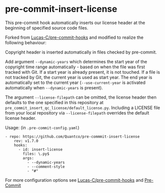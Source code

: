 # pre-commit-insert-license
This pre-commit hook automatically inserts our license header at the beginning of specified source code files.

Forked from [Lucas-C/pre-commit-hooks](https://github.com/Lucas-C/pre-commit-hooks) and modified to realize the following behaviour:

Copyright header is inserted automatically in files checked by pre-commit.

Add argument `--dynamic-years` which determines the start year of the copyright time range automatically - based on when
the file was first tracked with Git. If a start year is already present, it is not touched.
If a file is not tracked by Git, the current year is used as start year.
The end year is automatically set to the current year
(`--use-current-year` is activated automatically when `--dynamic-years` is present).

The argument `--license-filepath` can be omitted, the license header then defaults to the one specified in this repository at `pre_commit_insert_qc_license/default_license.py`.
Including a LICENSE file from your local repository via `--license-filepath` overrides the default license header.

Usage: (in `.pre-commit-config.yaml`)

```
- repo: https://github.com/Quantco/pre-commmit-insert-license
    rev: v1.7.0
    hooks:
      - id: insert-license
        files: \.py$
        args:
          - --dynamic-years
          - --comment-style
          - "#"
```

For more configuration options see [Lucas-C/pre-commit-hooks](https://github.com/Lucas-C/pre-commit-hooks) and [Pre-Commit](https://pre-commit.com/)
